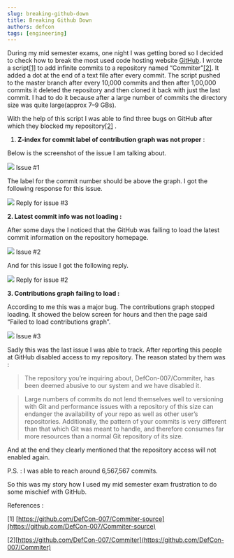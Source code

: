 ```yaml
---
slug: breaking-github-down
title: Breaking Github Down
authors: defcon
tags: [engineering]
---
```


During my mid semester exams, one night I was getting bored so I decided to
check how to break the most used code hosting website
[GitHub](https://github.com/). I wrote a
script[[1]](https://github.com/DefCon-007/Commiter-source) to add infinite
commits to a repository named
“Commiter”[[2]](https://github.com/DefCon-007/Commiter). It added a dot at the
end of a text file after every commit. The script pushed to the master branch
after every 10,000 commits and then after 1,00,000 commits it deleted the
repository and then cloned it back with just the last commit. I had to do it
because after a large number of commits the directory size was quite
large(approx 7–9 GBs).

With the help of this script I was able to find three bugs on GitHub after which
they blocked my repository[[2]](https://github.com/DefCon-007/Commiter) .

1.  **Z-index for commit label of contribution graph was not proper** :

Below is the screenshot of the issue I am talking about.

![](https://cdn-images-1.medium.com/max/800/1*RTWPIaRI0H0hm0FCwxsZlg.png)
<span class="figcaption_hack">Issue #1</span>

The label for the commit number should be above the graph. I got the following
response for this issue.

![](https://cdn-images-1.medium.com/max/800/1*nlqHSF2LRW8qJ5t3J34cvg.png)
<span class="figcaption_hack">Reply for issue #3</span>

**2. Latest commit info was not loading :**

After some days the I noticed that the GitHub was failing to load the latest
commit information on the repository homepage.

![](https://cdn-images-1.medium.com/max/800/1*Z4JGEWJ5rZYt_xMtsTu_oA.png)
<span class="figcaption_hack">Issue #2</span>

And for this issue I got the following reply.

![](https://cdn-images-1.medium.com/max/800/1*ZS_cheHLvv5xxdFYQyuGEA.png)
<span class="figcaption_hack">Reply for issue #2</span>

**3. Contributions graph failing to load :**

According to me this was a major bug. The contributions graph stopped loading.
It showed the below screen for hours and then the page said “Failed to load
contributions graph”.

![](https://cdn-images-1.medium.com/max/800/1*H7bPVHj9h4VJn5ABHz9JGQ.png)
<span class="figcaption_hack">Issue #3</span>

Sadly this was the last issue I was able to track. After reporting this people
at GitHub disabled access to my repository. The reason stated by them was :

> The repository you’re inquiring about, DefCon-007/Commiter, has been deemed
> abusive to our system and we have disabled it.

> Large numbers of commits do not lend themselves well to versioning with Git and
> performance issues with a repository of this size can endanger the availability
of your repo as well as other user’s repositories. Additionally, the pattern of
your commits is very different than that which Git was meant to handle, and
therefore consumes far more resources than a normal Git repository of its size.

And at the end they clearly mentioned that the repository access will not
enabled again.

P.S. : I was able to reach around 6,567,567 commits.

So this was my story how I used my mid semester exam frustration to do some
mischief with GitHub.

References :

[1]
[https://github.com/DefCon-007/Commiter-source](https://github.com/DefCon-007/Commiter-source)

[2][https://github.com/DefCon-007/Commiter](https://github.com/DefCon-007/Commiter)
